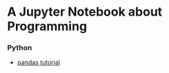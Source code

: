 # A Jupyter Notebook about Programming

### Python
* [pandas tutorial][#pandas-tutorial]


[#pandas-tutorial]: http://nbviewer.jupyter.org/github/Sai628/jupyter-notebook/blob/master/Python/pandas-tutorial.ipynb
